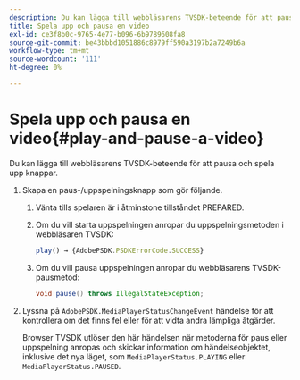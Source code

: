 ```yaml
---
description: Du kan lägga till webbläsarens TVSDK-beteende för att pausa och spela upp knappar.
title: Spela upp och pausa en video
exl-id: ce3f8b0c-9765-4e77-b096-6b9789608fa8
source-git-commit: be43bbbd1051886c8979ff590a3197b2a7249b6a
workflow-type: tm+mt
source-wordcount: '111'
ht-degree: 0%

---
```


# Spela upp och pausa en video{#play-and-pause-a-video}

Du kan lägga till webbläsarens TVSDK-beteende för att pausa och spela upp knappar.

1. Skapa en paus-/uppspelningsknapp som gör följande.
   1. Vänta tills spelaren är i åtminstone tillståndet PREPARED.
   1. Om du vill starta uppspelningen anropar du uppspelningsmetoden i webbläsaren TVSDK:

      ```js
      play() → {AdobePSDK.PSDKErrorCode.SUCCESS}
      ```

   1. Om du vill pausa uppspelningen anropar du webbläsarens TVSDK-pausmetod:

      ```java
      void pause() throws IllegalStateException;
      ```

1. Lyssna på `AdobePSDK.MediaPlayerStatusChangeEvent` händelse för att kontrollera om det finns fel eller för att vidta andra lämpliga åtgärder.

   Browser TVSDK utlöser den här händelsen när metoderna för paus eller uppspelning anropas och skickar information om händelseobjektet, inklusive det nya läget, som `MediaPlayerStatus.PLAYING` eller `MediaPlayerStatus.PAUSED`.
